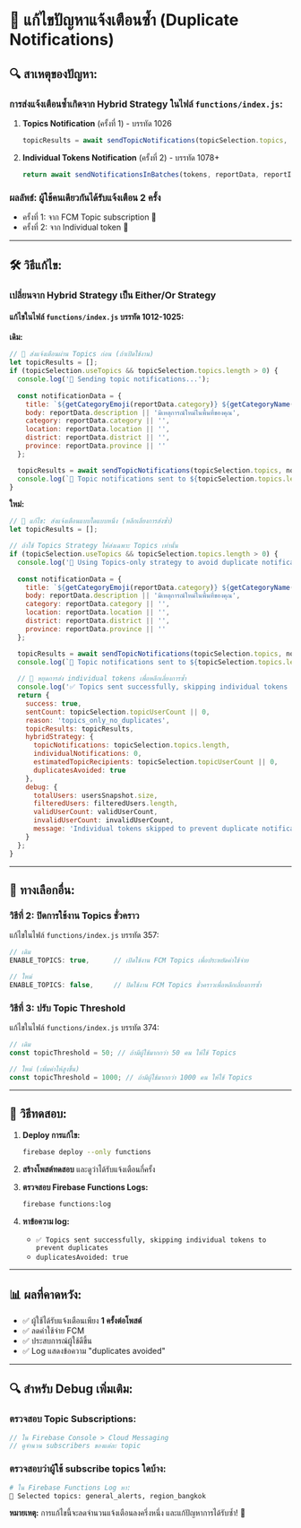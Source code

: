 # 🚨 แก้ไขปัญหาแจ้งเตือนซ้ำ (Duplicate Notifications)

## 🔍 **สาเหตุของปัญหา:**

### การส่งแจ้งเตือนซ้ำเกิดจาก **Hybrid Strategy** ในไฟล์ `functions/index.js`:

1. **Topics Notification** (ครั้งที่ 1) - บรรทัด 1026
   ```javascript
   topicResults = await sendTopicNotifications(topicSelection.topics, notificationData, reportId);
   ```

2. **Individual Tokens Notification** (ครั้งที่ 2) - บรรทัด 1078+
   ```javascript
   return await sendNotificationsInBatches(tokens, reportData, reportId, {...});
   ```

### ผลลัพธ์: **ผู้ใช้คนเดียวกันได้รับแจ้งเตือน 2 ครั้ง**
- ครั้งที่ 1: จาก FCM Topic subscription 📡
- ครั้งที่ 2: จาก Individual token 📱

---

## 🛠️ **วิธีแก้ไข:**

### เปลี่ยนจาก Hybrid Strategy เป็น Either/Or Strategy

#### แก้ไขในไฟล์ `functions/index.js` บรรทัด 1012-1025:

**เดิม:**
```javascript
// 📡 ส่งแจ้งเตือนผ่าน Topics ก่อน (ถ้าเปิดใช้งาน)
let topicResults = [];
if (topicSelection.useTopics && topicSelection.topics.length > 0) {
  console.log('📡 Sending topic notifications...');
  
  const notificationData = {
    title: `${getCategoryEmoji(reportData.category)} ${getCategoryName(reportData.category)}${buildLocationString(reportData) ? ` - ${buildLocationString(reportData)}` : ''}`,
    body: reportData.description || 'มีเหตุการณ์ใหม่ในพื้นที่ของคุณ',
    category: reportData.category || '',
    location: reportData.location || '',
    district: reportData.district || '',
    province: reportData.province || ''
  };

  topicResults = await sendTopicNotifications(topicSelection.topics, notificationData, reportId);
  console.log(`📡 Topic notifications sent to ${topicSelection.topics.length} topics`);
}
```

**ใหม่:**
```javascript
// 🚫 แก้ไข: ส่งแจ้งเตือนแบบใดแบบหนึ่ง (หลีกเลี่ยงการส่งซ้ำ)
let topicResults = [];

// ถ้าใช้ Topics Strategy ให้ส่งเฉพาะ Topics เท่านั้น
if (topicSelection.useTopics && topicSelection.topics.length > 0) {
  console.log('📡 Using Topics-only strategy to avoid duplicate notifications');
  
  const notificationData = {
    title: `${getCategoryEmoji(reportData.category)} ${getCategoryName(reportData.category)}${buildLocationString(reportData) ? ` - ${buildLocationString(reportData)}` : ''}`,
    body: reportData.description || 'มีเหตุการณ์ใหม่ในพื้นที่ของคุณ',
    category: reportData.category || '',
    location: reportData.location || '',
    district: reportData.district || '',
    province: reportData.province || ''
  };

  topicResults = await sendTopicNotifications(topicSelection.topics, notificationData, reportId);
  console.log(`📡 Topic notifications sent to ${topicSelection.topics.length} topics`);
  
  // 🚫 หยุดการส่ง individual tokens เพื่อหลีกเลี่ยงการซ้ำ
  console.log('✅ Topics sent successfully, skipping individual tokens to prevent duplicates');
  return { 
    success: true, 
    sentCount: topicSelection.topicUserCount || 0, 
    reason: 'topics_only_no_duplicates',
    topicResults: topicResults,
    hybridStrategy: {
      topicNotifications: topicSelection.topics.length,
      individualNotifications: 0,
      estimatedTopicRecipients: topicSelection.topicUserCount || 0,
      duplicatesAvoided: true
    },
    debug: {
      totalUsers: usersSnapshot.size,
      filteredUsers: filteredUsers.length,
      validUserCount: validUserCount,
      invalidUserCount: invalidUserCount,
      message: 'Individual tokens skipped to prevent duplicate notifications'
    }
  };
}
```

---

## 🔧 **ทางเลือกอื่น:**

### วิธีที่ 2: ปิดการใช้งาน Topics ชั่วคราว

แก้ไขในไฟล์ `functions/index.js` บรรทัด 357:

```javascript
// เดิม
ENABLE_TOPICS: true,      // เปิดใช้งาน FCM Topics เพื่อประหยัดค่าใช้จ่าย

// ใหม่
ENABLE_TOPICS: false,     // ปิดใช้งาน FCM Topics ชั่วคราวเพื่อหลีกเลี่ยงการซ้ำ
```

### วิธีที่ 3: ปรับ Topic Threshold

แก้ไขในไฟล์ `functions/index.js` บรรทัด 374:

```javascript
// เดิม
const topicThreshold = 50; // ถ้ามีผู้ใช้มากกว่า 50 คน ให้ใช้ Topics

// ใหม่ (เพิ่มค่าให้สูงขึ้น)
const topicThreshold = 1000; // ถ้ามีผู้ใช้มากกว่า 1000 คน ให้ใช้ Topics
```

---

## 🧪 **วิธีทดสอบ:**

1. **Deploy การแก้ไข:**
   ```bash
   firebase deploy --only functions
   ```

2. **สร้างโพสต์ทดสอบ** และดูว่าได้รับแจ้งเตือนกี่ครั้ง

3. **ตรวจสอบ Firebase Functions Logs:**
   ```bash
   firebase functions:log
   ```

4. **หาข้อความ log:**
   - `✅ Topics sent successfully, skipping individual tokens to prevent duplicates`
   - `duplicatesAvoided: true`

---

## 📊 **ผลที่คาดหวัง:**

- ✅ ผู้ใช้ได้รับแจ้งเตือนเพียง **1 ครั้งต่อโพสต์**
- ✅ ลดค่าใช้จ่าย FCM 
- ✅ ประสบการณ์ผู้ใช้ดีขึ้น
- ✅ Log แสดงข้อความ "duplicates avoided"

---

## 🔍 **สำหรับ Debug เพิ่มเติม:**

### ตรวจสอบ Topic Subscriptions:
```javascript
// ใน Firebase Console > Cloud Messaging
// ดูจำนวน subscribers ของแต่ละ topic
```

### ตรวจสอบว่าผู้ใช้ subscribe topics ใดบ้าง:
```bash
# ใน Firebase Functions Log หา:
📡 Selected topics: general_alerts, region_bangkok
```

**หมายเหตุ:** การแก้ไขนี้จะลดจำนวนแจ้งเตือนลงครึ่งหนึ่ง และแก้ปัญหาการได้รับซ้ำ! 🎯
